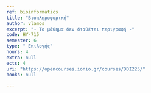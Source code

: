 ```yaml
---
ref: bioinformatics
title: "Βιοπληροφορική"
author: vlamos
excerpt: "- Το μάθημα δεν διαθέτει περιγραφή -"
code: HY-715
semester: 6
type: "	Επιλογής"
hours: 4
extra: null
ects: 4
uri: "https://opencourses.ionio.gr/courses/DDI225/"
books: null
 
---
```

